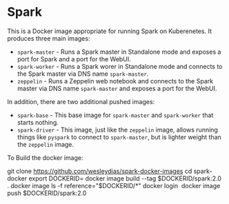 # Spark

This is a Docker image appropriate for running Spark on Kuberenetes. It produces three main images:
* `spark-master` - Runs a Spark master in Standalone mode and exposes a port for Spark and a port for the WebUI.
* `spark-worker` - Runs a Spark worer in Standalone mode and connects to the Spark master via DNS name `spark-master`.
* `zeppelin` - Runs a Zeppelin web notebook and connects to the Spark master via DNS name `spark-master` and exposes a port for the WebUI.

In addition, there are two additional pushed images:
* `spark-base` - This base image for `spark-master` and `spark-worker` that starts nothing.
* `spark-driver` - This image, just like the `zeppelin` image, allows running things like `pyspark` to connect to `spark-master`, but is lighter weight than the `zeppelin` image.

To Build the docker image:

git clone https://github.com/wesleydias/spark-docker-images 
cd spark-docker
export DOCKERID=<docker-id> 
docker image build --tag $DOCKERID/spark:2.0 . docker image ls -f reference="$DOCKERID/*" docker login 
docker image push $DOCKERID/spark:2.0 
